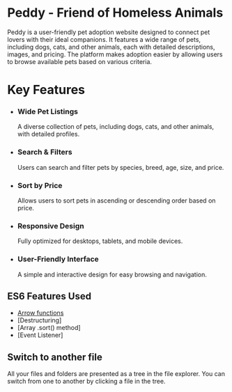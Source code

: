 
# Peddy - Friend of Homeless Animals




Peddy is a user-friendly pet adoption website designed to connect pet lovers with their ideal companions. It features a wide range of pets, including dogs, cats, and other animals, each with detailed descriptions, images, and pricing. The platform makes adoption easier by allowing users to browse available pets based on various criteria.

# Key Features

- ### Wide Pet Listings
  A diverse collection of pets, including dogs, cats, and other animals, with 
  detailed profiles.
  
- ### Search & Filters
  Users can search and filter pets by species, breed, age, size, and price.
  
- ### Sort by Price
  Allows users to sort pets in ascending or descending order based on price.
  
- ### Responsive Design
  Fully optimized for desktops, tablets, and mobile devices.
  
- ### User-Friendly Interface
  A simple and interactive design for easy browsing and navigation.

## ES6 Features Used

- [Arrow functions](#a)
- [Destructuring]
- [Array .sort() method]
- [Event Listener]

## Switch to another file

All your files and folders are presented as a tree in the file explorer. You can switch from one to another by clicking a file in the tree.


